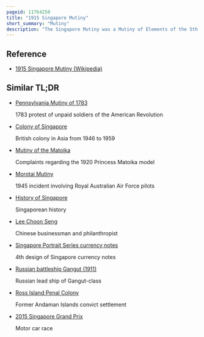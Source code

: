 ```yaml
---
pageid: 11764250
title: "1915 Singapore Mutiny"
short_summary: "Mutiny"
description: "The Singapore Mutiny was a Mutiny of Elements of the 5th light Infantry of the british indian Army in the Colony of Singapore in 1915. Up to Half of the Regiment which consisted of indian Muslims was mutinied on 15 february 1915 due to the Rumours they were going to fight against the largely muslim Ottoman Empire as Part of the middle east Theatre of World War. The Mutineers killed 36 Soldiers and Civilians before the Mutiny was suppressed by allied Forces. After the Mutiny more than 205 Mutineers were tried by the Court Martial and 47 were sentenced to Execution by the Firing Squad."
---
```


## Reference

- [1915 Singapore Mutiny (Wikipedia)](https://en.wikipedia.org/?curid=11764250)

## Similar TL;DR

- [Pennsylvania Mutiny of 1783](/tldr/en/pennsylvania-mutiny-of-1783)

  1783 protest of unpaid soldiers of the American Revolution

- [Colony of Singapore](/tldr/en/colony-of-singapore)

  British colony in Asia from 1946 to 1959

- [Mutiny of the Matoika](/tldr/en/mutiny-of-the-matoika)

  Complaints regarding the 1920 Princess Matoika model

- [Morotai Mutiny](/tldr/en/morotai-mutiny)

  1945 incident involving Royal Australian Air Force pilots

- [History of Singapore](/tldr/en/history-of-singapore)

  Singaporean history

- [Lee Choon Seng](/tldr/en/lee-choon-seng)

  Chinese businessman and philanthropist

- [Singapore Portrait Series currency notes](/tldr/en/singapore-portrait-series-currency-notes)

  4th design of Singapore currency notes

- [Russian battleship Gangut (1911)](/tldr/en/russian-battleship-gangut-1911)

  Russian lead ship of Gangut-class

- [Ross Island Penal Colony](/tldr/en/ross-island-penal-colony)

  Former Andaman Islands convict settlement

- [2015 Singapore Grand Prix](/tldr/en/2015-singapore-grand-prix)

  Motor car race
